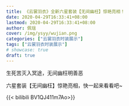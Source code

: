 ```yaml
---
title: 《云裳羽衣》全新六星套装【无间幽枉】惊艳亮相！
date: 2020-04-29T16:33:41+08:00
lastmod: 2020-04-29T16:33:41+08:00
author: 佩瑶
cover: /img/ysyy/wujian.png
categories: ["云裳羽衣时装展示"]
tags: ["云裳羽衣时装展示"]
# showcase: true
draft: true
---
```

生死苦灭入冥途，无间幽枉明善恶

<!--more-->
六星套装【无间幽枉】惊艳亮相，快一起来看看吧~

{{< bilibili BV1QJ411m7Ao>}}